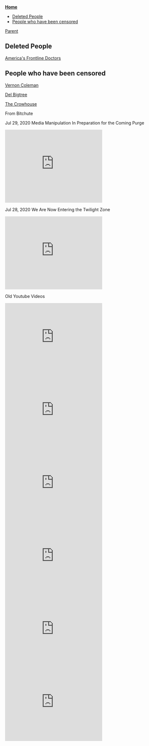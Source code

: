 <!-- START doctoc generated TOC please keep comment here to allow auto update -->
<!-- DON'T EDIT THIS SECTION, INSTEAD RE-RUN doctoc TO UPDATE -->
**[Home](#pages/blog/cv19/index)**

- [Deleted People](#deleted-people)
- [People who have been censored](#people-who-have-been-censored)

<!-- END doctoc generated TOC please keep comment here to allow auto update -->

[Parent](#pages/blog/cv19/index)

## Deleted People

[America's Frontline Doctors](#pages/blog/cv19/frontline)

## People who have been censored

[Vernon Coleman](#pages/blog/cv19/vernon-coleman)


[Del Bigtree](https://www.facebook.com/HighWireTalk/)


[The Crowhouse](https://www.bitchute.com/channel/tj99AwcN3zlH/)


From Bitchute

Jul 29, 2020
Media Manipulation In Preparation for the Coming Purge

<iframe width="320" height="240" scrolling="no" frameborder="0" style="border: none;" src="https://www.bitchute.com/embed/SLPiOX3QMa4/"></iframe>


Jul 28, 2020
We Are Now Entering the Twilight Zone

<iframe width="320" height="240" scrolling="no" frameborder="0" style="border: none;" src="https://www.bitchute.com/embed/3N5DXcKmC9o/"></iframe>





Old Youtube Videos

<iframe width="320" height="240" src="https://www.youtube.com/embed/52mu-ZQGdAs" frameborder="0" allow="accelerometer; autoplay; encrypted-media; gyroscope; picture-in-picture" allowfullscreen></iframe>
<iframe width="320" height="240" src="https://www.youtube.com/embed/HoPdmm73vdY" frameborder="0" allow="accelerometer; autoplay; encrypted-media; gyroscope; picture-in-picture" allowfullscreen></iframe>
<iframe width="320" height="240" src="https://www.youtube.com/embed/xfQVrudSYOQ" frameborder="0" allow="accelerometer; autoplay; encrypted-media; gyroscope; picture-in-picture" allowfullscreen></iframe>
<iframe width="320" height="240" src="https://www.youtube.com/embed/MTfAblb7jUE" frameborder="0" allow="accelerometer; autoplay; encrypted-media; gyroscope; picture-in-picture" allowfullscreen></iframe>
<iframe width="320" height="240" src="https://www.youtube.com/embed/R34anz2sMuM" frameborder="0" allow="accelerometer; autoplay; encrypted-media; gyroscope; picture-in-picture" allowfullscreen></iframe>
<iframe width="320" height="240" src="https://www.youtube.com/embed/KBbcXWg68kc" frameborder="0" allow="accelerometer; autoplay; encrypted-media; gyroscope; picture-in-picture" allowfullscreen></iframe>
